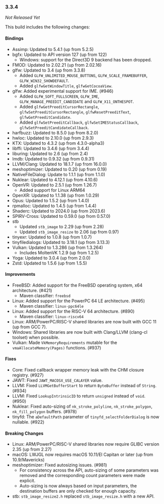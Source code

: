 ### 3.3.4

_Not Released Yet_

This build includes the following changes:

#### Bindings

- Assimp: Updated to 5.4.1 (up from 5.2.5)
- bgfx: Updated to API version 127 (up from 122)
  * Windows: support for the Direct3D 9 backend has been dropped.
- FMOD: Updated to 2.02.21 (up from 2.02.16)
- glfw: Updated to 3.4 (up from 3.3.8)
  * Added `GLFW_UNLIMITED_MOUSE_BUTTONS`, `GLFW_SCALE_FRAMEBUFFER`, `GLFW_WIN32_SHOWDEFAULT`.
  * Added `glfwGetWindowTitle`, `glfwGetCocoaView`.
- glfw: Added experimental support for IME. (#946)
  * Added `GLFW_SOFT_FULLSCREEN`, `GLFW_IME`, `GLFW_MANAGE_PREEDIT_CANDIDATE` and `GLFW_X11_ONTHESPOT`.
  * Added `glfwGetPreeditCursorRectangle`, `glfwSetPreeditCursorRectangle`, `glfwResetPreeditText`, `glfwGetPreeditCandidate`.
  * Added `glfwSetPreeditCallback`, `glfwSetIMEStatusCallback`, `glfwSetPreeditCandidateCallback`.
- harfbuzz: Updated to 8.5.0 (up from 8.2.0)
- hwloc: Updated to 2.10.0 (up from 2.9.3)
- KTX: Updated to 4.3.2 (up from 4.3.0-alpha3)
- libffi: Updated to 3.4.6 (up from 3.4.4)
- liburing: Updated to 2.6 (up from 2.4)
- lmdb: Updated to 0.9.32 (up from 0.9.31)
- LLVM/Clang: Updated to 18.1.7 (up from 16.0.0)
- meshoptimizer: Updated to 0.20 (up from 0.19)
- NativeFileDialog: Update to 1.1.1 (up from 1.1.0)
- Nuklear: Updated to 4.12.1 (up from 4.10.6)
- OpenVR: Updated to 2.5.1 (up from 1.26.7)
  * Added support for Linux ARM64
- OpenXR: Updated to 1.1.38 (up from 1.0.29)
- Opus: Updated to 1.5.2 (up from 1.4.0)
- rpmalloc: Updated to 1.4.5 (up from 1.4.4)
- Shaderc: Updated to 2024.0 (up from 2023.6)
- SPIRV-Cross: Updated to 0.59.0 (up from 0.57.0)
- stb
  * Updated `stb_image` to 2.29 (up from 2.28)
  * Updated `stb_image_resize` to 2.06 (up from 0.97)
- tinyexr: Updated to 1.0.8 (up from 1.0.7)
- tinyfiledialogs: Updated to 3.18.1 (up from 3.13.3)
- Vulkan: Updated to 1.3.286 (up from 1.3.264)
  * Includes MoltenVK 1.2.9 (up from 1.2.5)
- Yoga: Updated to 3.0.4 (up from 2.0.0)
- Zstd: Updated to 1.5.6 (up from 1.5.5)

#### Improvements

- FreeBSD: Added support for the FreeBSD operating system, x64 architecture. (#421)
  * Maven classifier: `freebsd`
- Linux: Added support for the PowerPC 64 LE architecture. (#495)
  * Maven classifier: `linux-ppc64le`
- Linux: Added support for the RISC-V 64 architecture. (#890)
  * Maven classifier: `linux-riscv64`
- Linux: ARM/PowerPC/RISC-V shared libraries are now built with GCC 11 (up from GCC 7).
- Windows: Shared libraries are now built with Clang/LLVM (clang-cl toolset) when possible.
- Vulkan: Made `VkMemoryRequirements` mutable for the `vmaAllocateMemory(Pages)` functions. (#937)

#### Fixes

- Core: Fixed callback wrapper memory leak with the CHM closure registry. (#927)
- JAWT: Fixed `JAWT_MACOSX_USE_CALAYER` value.
- LLVM: Fixed `LLVMGetBufferStart` to return `ByteBuffer` instead of `String`. (#934)
- LLVM: Fixed `LookupIntrinsicID` to return `unsigned` instead of `void`. (#950)
- Nuklear: Fixed auto-sizing of `nk_stroke_polyline`, `nk_stroke_polygon`, `nk_fill_polygon` buffers. (#978)
- tinyfd: The `aDefaultPath` parameter of `tinyfd_selectFolderDialog` is now nullable. (#922)

#### Breaking Changes

- Linux: ARM/PowerPC/RISC-V shared libraries now require GLIBC version 2.35 (up from 2.27)
- macOS: LWJGL now requires macOS 10.11/El Capitan or later (up from 10.9/Mavericks)
- meshoptimizer: Fixed autosizing issues. (#981)
  * For consistency across the API, auto-sizing of some parameters was removed and the corresponding count parameters were made explicit.
  * Auto-sizing is now always based on input parameters, the destination buffers are only checked for enough capacity.
- stb: `stb_image_resize2.h` replaced `stb_image_resize.h` with a new API.